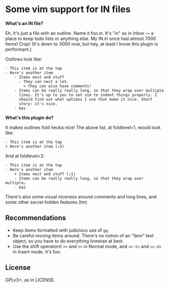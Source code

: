 Some vim support for IN files
=============================

**What's an IN file?**

Eh, it's just a file with an outline. Name it foo.in. It's "in" as in inbox
— a place to keep todo lists or anything else. My IN.in once had almost 7000
items! Crap! (It's down to 3000 now, but hey, at least I know this plugin
is performant.)

Outlines look like:

    - This item is at the top
    - Here's another item
        - Items nest and stuff
          - They can nest a lot.
            > They can also have comments!
        - Items can be really really long, so that they wrap over multiple
          lines. It's up to you to set vim to indent things properly. I
          should find out what options I use that make it nice. Short
          story: it's nice.
        - baz

**What's this plugin do?**

It makes outlines fold hecka nice! The above list, at foldlevel=1, would look like:

    - This item is at the top
    + Here's another item (↓3)

And at foldlevel=2:

    - This item is at the top
    - Here's another item
        + Items nest and stuff (↓1)
        - Items can be really really long, so that they wrap over multiple…
        - baz


There's also some visual niceness around comments and long lines, and some
other secret hidden features (tm)

Recommendations
--------------

* Keep items formatted with judicious use of `gq`.
* Be careful moving items around. There's no notion of an "item" text
  object, so you have to do everything linewise at best.
* Use the shift operators! `>>` and `<<` in Normal mode, and `<c-t>` and
  `<c-d>` in Insert mode. It's fun.

License
-------

GPLv3+, as in LICENSE.
